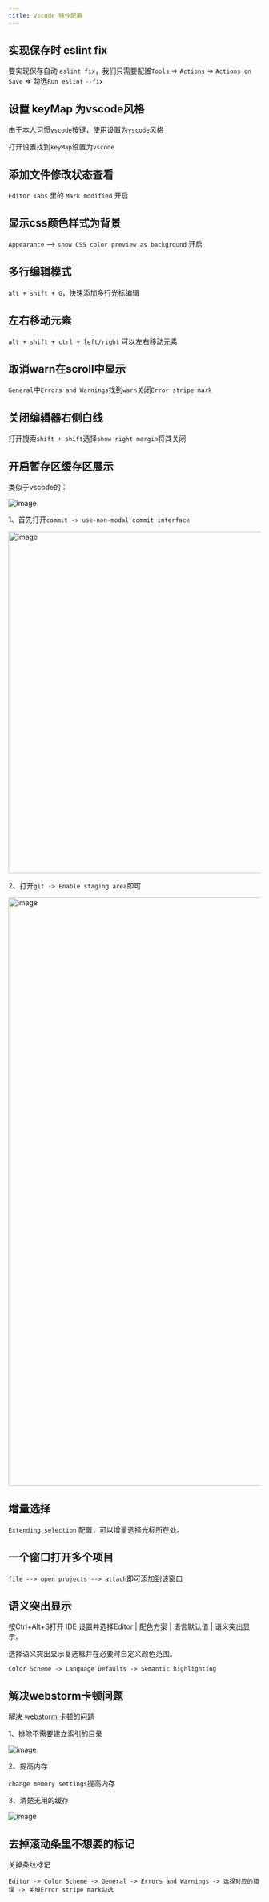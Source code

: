 ```yaml
---
title: Vscode 特性配置
---
```


## 实现保存时 eslint fix

要实现保存自动 `eslint fix`，我们只需要配置`Tools` => `Actions` => `Actions on` `Save` => 勾选`Run eslint` `--fix`

## 设置 keyMap 为vscode风格

由于本人习惯`vscode`按键，使用设置为`vscode`风格

打开设置找到`keyMap`设置为`vscode`

## 添加文件修改状态查看

`Editor Tabs` 里的 `Mark modified` 开启

## 显示css颜色样式为背景

`Appearance` --> `show CSS color preview as background` 开启

## 多行编辑模式

`alt + shift + G`，快速添加多行光标编辑

## 左右移动元素

`alt + shift + ctrl + left/right` 可以左右移动元素

## 取消warn在scroll中显示

`General`中`Errors and Warnings`找到`warn`关闭`Error stripe mark`

## 关闭编辑器右侧白线

打开搜索`shift + shift`选择`show right margin`将其关闭

## 开启暂存区缓存区展示

类似于vscode的：

![image](https://github.com/biomejs/biome/assets/96854855/282e0b40-cd09-4356-9063-37467f348b62)

1、首先打开`commit -> use-non-modal commit interface`

<img width="681" alt="image" src="https://github.com/winchesHe/vscode-plugin-goto-define-better/assets/96854855/3bcac7c5-8765-431a-9513-e5f7124ef929">

2、打开`git -> Enable staging area`即可

<img width="1172" alt="image" src="https://github.com/winchesHe/vscode-plugin-goto-define-better/assets/96854855/d61e505f-cf94-423b-a7b9-42e954e58d46">

## 增量选择

`Extending selection` 配置，可以增量选择光标所在处。

## 一个窗口打开多个项目

`file --> open projects --> attach`即可添加到该窗口

## 语义突出显示

按Ctrl+Alt+S打开 IDE 设置并选择Editor | 配色方案 | 语言默认值 | 语义突出显示。

选择语义突出显示复选框并在必要时自定义颜色范围。

`Color Scheme -> Language Defaults -> Semantic highlighting`

## 解决webstorm卡顿问题

[解决 webstorm 卡顿的问题](https://www.jianshu.com/p/fcda623eb7ff)

1、排除不需要建立索引的目录

![image](https://github.com/biomejs/biome/assets/96854855/57004df2-b286-4458-b47a-359a497595eb)

2、提高内存

`change memory settings`提高内存

3、清楚无用的缓存

![image](https://github.com/biomejs/biome/assets/96854855/2ed837e0-14b4-4160-b35c-9988f2dd6da6)

## 去掉滚动条里不想要的标记

关掉条纹标记

`Editor -> Color Scheme -> General -> Errors and Warnings -> 选择对应的错误 -> 关掉Error stripe mark勾选`
